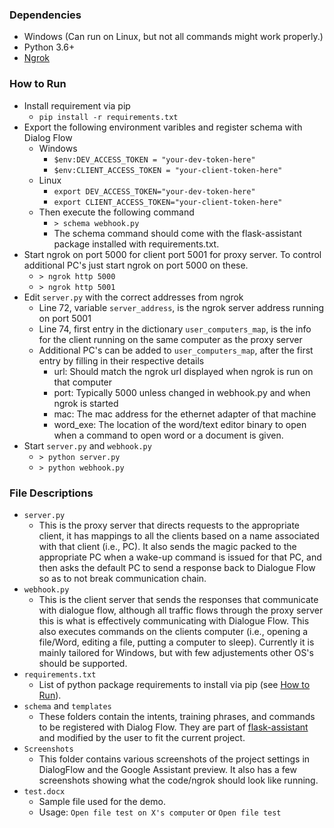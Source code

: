 ### Dependencies
- Windows (Can run on Linux, but not all commands might work properly.)
- Python 3.6+
- [Ngrok](https://ngrok.com/download)
### How to Run
- Install requirement via pip
  - `pip install -r requirements.txt`
- Export the following environment varibles and register schema with Dialog Flow
  - Windows
    - `$env:DEV_ACCESS_TOKEN = "your-dev-token-here"`
    - `$env:CLIENT_ACCESS_TOKEN = "your-client-token-here"`
  - Linux
    - `export DEV_ACCESS_TOKEN="your-dev-token-here"`
    - `export CLIENT_ACCESS_TOKEN="your-client-token-here"`
  - Then execute the following command
    - `> schema webhook.py`
    - The schema command should come with the flask-assistant package installed with requirements.txt.
- Start ngrok on port 5000 for client port 5001 for proxy server. To control additional PC's just start ngrok on port 5000 on these.
    - `> ngrok http 5000`
    - `> ngrok http 5001`
- Edit `server.py` with the correct addresses from ngrok
  - Line 72, variable `server_address`, is the ngrok server address running on port 5001
  - Line 74, first entry in the dictionary `user_computers_map`, is the info for the client running on the same computer as the proxy server
  - Additional PC's can be added to `user_computers_map`, after the first entry by filling in their respective details
    - url: Should match the ngrok url displayed when ngrok is run on that computer
    - port: Typically 5000 unless changed in webhook.py and when ngrok is started
    - mac: The mac address for the ethernet adapter of that machine
    - word_exe: The location of the word/text editor binary to open when a command to open word or a document is given.
- Start `server.py` and `webhook.py`
  - `> python server.py`
  - `> python webhook.py`
### File Descriptions
- `server.py`
  - This is the proxy server that directs requests to the appropriate client, it has mappings to all the clients based on a name associated with that client (i.e., PC). It also sends the magic packed to the appropriate PC when a wake-up command is issued for that PC, and then asks the default PC to send a response back to Dialogue Flow so as to not break communication chain.
- `webhook.py`
  - This is the client server that sends the responses that communicate with dialogue flow, although all traffic flows through the proxy server this is what is effectively communicating with Dialogue Flow. This also executes commands on the clients computer (i.e., opening a file/Word, editing a file, putting a computer to sleep). Currently it is mainly tailored for Windows, but with few adjustements other OS's should be supported.
- `requirements.txt`
  - List of python package requirements to install via pip (see [How to Run](#how-to-run)).
- `schema` and `templates`
  - These folders contain the intents, training phrases, and commands to be registered with Dialog Flow. They are part of [flask-assistant](https://flask-assistant.readthedocs.io/en/latest/quick_start.html) and modified by the user to fit the current project.
- `Screenshots`
  - This folder contains various screenshots of the project settings in DialogFlow and the Google Assistant preview. It also has a few screenshots showing what the code/ngrok should look like running.
- `test.docx`
  - Sample file used for the demo.
  - Usage: `Open file test on X's computer` or `Open file test`